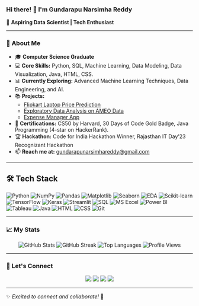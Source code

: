 ### Hi there! 👋 I'm **Gundarapu Narsimha Reddy**

🚀 **Aspiring Data Scientist | Tech Enthusiast**


---

### 🌟 **About Me**
- 🎓 **Computer Science Graduate**
- 💻 **Core Skills:** Python, SQL, Machine Learning, Data Modeling, Data Visualization, Java, HTML, CSS.
- 📊 **Currently Exploring:** Advanced Machine Learning Techniques, Data Engineering, and AI.
- 📚 **Projects:**
   - [Flipkart Laptop Price Prediction](https://narsimha1202-laptop-price-prediction-main-ooaqtv.streamlit.app)
   - [Exploratory Data Analysis on AMEO Data](https://github.com/Narsimha1202/Exploratory-Data-Analysis-on-AMEO-data)
   - [Expense Manager App](https://expense-tracker-app-lake.vercel.app)
- 🧠 **Certifications:** CS50 by Harvard, 30 Days of Code Gold Badge, Java Programming (4-star on HackerRank).
- 🏆 **Hackathon:** Code for India Hackathon Winner, Rajasthan IT Day’23 Recognizant Hackathon
- 📫 **Reach me at:** gundarapunarsimhareddy@gmail.com

---

<!-- 🛠 Tech Stacks -->
## 🛠️ **Tech Stack**

![Python](https://img.shields.io/badge/-Python-000?&logo=Python)
![NumPy](https://img.shields.io/badge/-NumPy-000?&logo=NumPy&logoColor=013243)
![Pandas](https://img.shields.io/badge/-Pandas-000?&logo=Pandas&logoColor=150458)
![Matplotlib](https://img.shields.io/badge/-Matplotlib-000?&logo=Matplotlib&logoColor=black)
![Seaborn](https://img.shields.io/badge/-Seaborn-000?&logo=Seaborn&logoColor=008080)
![EDA](https://img.shields.io/badge/-EDA-000?&logo=EDA&logoColor=blue)
![Scikit-learn](https://img.shields.io/badge/-Scikit%20Learn-000?&logo=scikit-learn&logoColor=F7931E)
![TensorFlow](https://img.shields.io/badge/-TensorFlow-000?&logo=TensorFlow&logoColor=FF6F00)
![Keras](https://img.shields.io/badge/-Keras-000?&logo=Keras&logoColor=D00000)
![Streamlit](https://img.shields.io/badge/-Streamlit-000?&logo=Streamlit&logoColor=FF4B4B)
![SQL](https://img.shields.io/badge/-SQL-000?&logo=MySQL&logoColor=white)
![MS Excel](https://img.shields.io/badge/-MS%20Excel-000?&logo=Microsoft-Excel&logoColor=217346)
![Power BI](https://img.shields.io/badge/-Power%20BI-000?&logo=Power-BI&logoColor=F2C811)
![Tableau](https://img.shields.io/badge/-Tableau-000?&logo=Tableau&logoColor=E97627)
![Java](https://img.shields.io/badge/-Java-000?&logo=Java&logoColor=007396)
![HTML](https://img.shields.io/badge/-HTML-000?&logo=HTML5&logoColor=E34F26)
![CSS](https://img.shields.io/badge/-CSS-000?&logo=CSS3&logoColor=1572B6)
![Git](https://img.shields.io/badge/-Git-000?&logo=Git&logoColor=F05032)

---

### 📈 **My Stats**
<p align="center"> <img src="https://github-readme-stats.vercel.app/api?username=narsimha1202&show_icons=true&theme=radical" alt="GitHub Stats"> <img src="https://github-readme-streak-stats.herokuapp.com/?user=narsimha1202&theme=radical" alt="GitHub Streak"> <img src="https://github-readme-stats.vercel.app/api/top-langs/?username=narsimha1202&layout=compact&theme=radical" alt="Top Languages"> <img src="https://komarev.com/ghpvc/?username=narsimha1202&label=Profile%20Views&color=blue&style=flat" alt="Profile Views"> </p>

---

### 🤝 **Let's Connect**
<p align="center">
  <a href="https://www.linkedin.com/in/narsimha-reddy-1202v8" target="_blank"><img src="https://img.shields.io/badge/LinkedIn-0077B5?style=for-the-badge&logo=linkedin&logoColor=white" /></a>
  <a href="https://twitter.com/narsimharedd12" target="_blank"><img src="https://img.shields.io/badge/Twitter-1DA1F2?style=for-the-badge&logo=twitter&logoColor=white" /></a>
  <a href="https://medium.com/@gundarapunarsimhareddy" target="_blank"><img src="https://img.shields.io/badge/Medium-000000?style=for-the-badge&logo=medium&logoColor=white" /></a>
  <a href="https://instagram.com/_narsimha.reddy" target="_blank"><img src="https://img.shields.io/badge/Instagram-E4405F?style=for-the-badge&logo=instagram&logoColor=white" /></a>
</p>

---

✨ _Excited to connect and collaborate!_ 🚀
